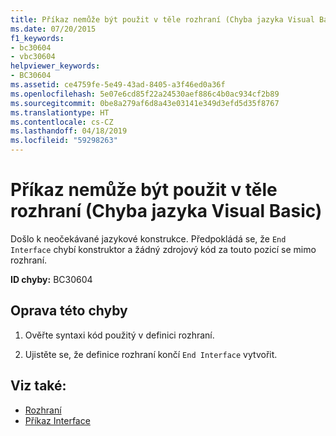 ```yaml
---
title: Příkaz nemůže být použit v těle rozhraní (Chyba jazyka Visual Basic)
ms.date: 07/20/2015
f1_keywords:
- bc30604
- vbc30604
helpviewer_keywords:
- BC30604
ms.assetid: ce4759fe-5e49-43ad-8405-a3f46ed0a36f
ms.openlocfilehash: 5e07e6cd85f22a24530aef886c4b0ac934cf2b89
ms.sourcegitcommit: 0be8a279af6d8a43e03141e349d3efd5d35f8767
ms.translationtype: HT
ms.contentlocale: cs-CZ
ms.lasthandoff: 04/18/2019
ms.locfileid: "59298263"
---
```

# <a name="statement-cannot-appear-within-an-interface-body-visual-basic-error"></a>Příkaz nemůže být použit v těle rozhraní (Chyba jazyka Visual Basic)
Došlo k neočekávané jazykové konstrukce. Předpokládá se, že `End Interface` chybí konstruktor a žádný zdrojový kód za touto pozicí se mimo rozhraní.  
  
 **ID chyby:** BC30604  
  
## <a name="to-correct-this-error"></a>Oprava této chyby  
  
1. Ověřte syntaxi kód použitý v definici rozhraní.  
  
2. Ujistěte se, že definice rozhraní končí `End Interface` vytvořit.  
  
## <a name="see-also"></a>Viz také:

- [Rozhraní](../../visual-basic/programming-guide/language-features/interfaces/index.md)
- [Příkaz Interface](../../visual-basic/language-reference/statements/interface-statement.md)

